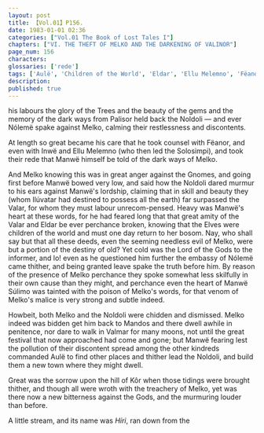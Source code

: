 ```yaml
---
layout: post
title: 【Vol.01】P156.
date: 1983-01-01 02:36
categories: ["Vol.01 The Book of Lost Tales I"]
chapters: ["VI. THE THEFT OF MELKO AND THE DARKENING OF VALINOR"]
page_num: 156
characters: 
glossaries: ['rede']
tags: ['Aulë', 'Children of the World', 'Eldar', 'Ellu Melemno', 'Fëanor', 'Finwë Nólemë', 'Gnomes', 'Híri', 'Ilúvatar', 'Inwë']
description: 
published: true
---
```


<p style="text-indent: 0;">
his labours the glory of the Trees and the beauty of the gems and the memory of the dark ways from Palisor held back the Noldoli — and ever Nólemë spake against Melko, calming their restlessness and discontents.
</p>

At length so great became his care that he took counsel with Fëanor, and even with Inwë and Ellu Melemno (who then led the Solosimpi), and took their rede that Manwë himself be told of the dark ways of Melko.

And Melko knowing this was in great anger against the Gnomes, and going first before Manwë bowed very low, and said how the Noldoli dared murmur to his ears against Manwë's lordship, claiming that in skill and beauty they (whom Ilúvatar had destined to possess all the earth) far surpassed the Valar, for whom they must labour unrecom-pensed. Heavy was Manwë's heart at these words, for he had feared long that that great amity of the Valar and Eldar be ever perchance broken, knowing that the Elves were children of the world and must one day return to her bosom. Nay, who shall say but that all these deeds, even the seeming needless evil of Melko, were but a portion of the destiny of old? Yet cold was the Lord of the Gods to the informer, and lo! even as he questioned him further the embassy of Nólemë came thither, and being granted leave spake the truth before him. By reason of the presence of Melko perchance they spoke somewhat less skilfully in their own cause than they might, and perchance even the heart of Manwë Súlimo was tainted with the poison of Melko's words, for that venom of Melko's malice is very strong and subtle indeed.

Howbeit, both Melko and the Noldoli were chidden and dismissed. Melko indeed was bidden get him back to Mandos and there dwell awhile in penitence, nor dare to walk in Valmar for many moons, not until the great festival that now approached had come and gone; but Manwë fearing lest the pollution of their discontent spread among the other kindreds commanded Aulë to find other places and thither lead the Noldoli, and build them a new town where they might dwell.

Great was the sorrow upon the hill of Kôr when those tidings were brought thither, and though all were wroth with the treachery of Melko, yet was there now a new bitterness against the Gods, and the murmuring louder than before.

A little stream, and its name was <I>Híri</I>, ran down from the

